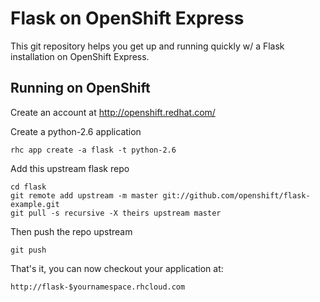 Flask on OpenShift Express
============================

This git repository helps you get up and running quickly w/ a Flask installation
on OpenShift Express.


Running on OpenShift
----------------------------

Create an account at http://openshift.redhat.com/

Create a python-2.6 application

    rhc app create -a flask -t python-2.6

Add this upstream flask repo

    cd flask
    git remote add upstream -m master git://github.com/openshift/flask-example.git
    git pull -s recursive -X theirs upstream master
    
Then push the repo upstream

    git push

That's it, you can now checkout your application at:

    http://flask-$yournamespace.rhcloud.com

